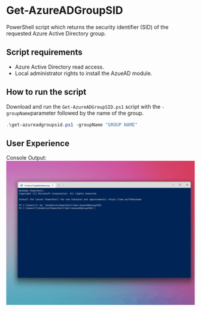 # Get-AzureADGroupSID

PowerShell script which returns the security identifier (SID) of the requested Azure Active Directory group.

## Script requirements

- Azure Active Directory read access.
- Local administrator rights to install the AzueAD module.

## How to run the script

Download and run the `Get-AzureADGroupSID.ps1` script with the `-groupName`parameter followed by the name of the group.

```powershell
.\get-azureadgroupsid.ps1 -groupName "GROUP NAME"
```

## User Experience

Console Output:
![UserExperience.gif](https://github.com/tristantyson/Get-AzureADGroupSID/blob/master/Media/UserExperience.gif)
